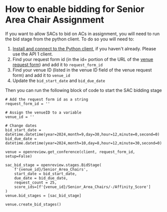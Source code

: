 # How to enable bidding for Senior Area Chair Assignment

If you want to allow SACs to bid on ACs in assignment, you will need to run the bid stage from the python client. To do so you will need to:

1. [Install and connect to the Python client](../../getting-started/using-the-api/installing-and-instantiating-the-python-client.md), if you haven't already. Please use the API 1 client.
2. Find your request form id (in the id= portion of the URL of the [venue request form](../../getting-started/hosting-a-venue-on-openreview/navigating-your-venue-pages.md)) and add it to `request_form_id`
3. Find your venue ID (listed in the venue ID field of the venue request form) and add it to `venue_id`
4. Update the `bid_start_date` and `bid_due_date`&#x20;

Then you can run the following block of code to start the SAC bidding stage

```
# Add the request form id as a string
request_form_id = ''

# Assign the venueID to a variable
venue_id = ''

# Change dates
bid_start_date = datetime.datetime(year=2024,month=9,day=30,hour=12,minute=0,second=0)
bid_due_date = datetime.datetime(year=2024,month=10,day=8,hour=12,minute=30,second=0)

venue = openreview.get_conference(client, request_form_id, setup=False)

sac_bid_stage = openreview.stages.BidStage(
    f'{venue_id}/Senior_Area_Chairs',
    start_date = bid_start_date,
    due_date = bid_due_date, 
    request_count = 25,
    score_ids=[f'{venue_id}/Senior_Area_Chairs/-/Affinity_Score']
)
venue.bid_stages = [sac_bid_stage]

venue.create_bid_stages()
```
